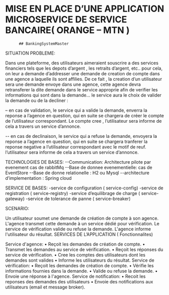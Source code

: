 
# MISE EN PLACE D’UNE APPLICATION MICROSERVICE DE SERVICE BANCAIRE( ORANGE – MTN )
          ## BankingSystemMaster

SITUATION PROBLEME:

Dans une plateforme, des utilisateurs aimeraient souscrire a des services financiers tels que les depots d’argent , les retraits d’argent, etc.. pour cela, on leur a demande d’addresser une demande de creation de compte dans une agence a laquelle ils sont affilies. De ce fait , la creation d’un utilisateur sera une demande envoye dans une agence, cette agence devra retransferer la dite demande dans le service approprie afin de verifier les informations qui sont dans la demande… le service aura le choix de valider la demande ou de la decliner :

– en cas de validation, le service qui  a valide la demande, enverra la reponse a l’agence en question, qui en suite se chargera de créer le compte de l’utilisateur correspondant. Le compte cree , l’utilisateur sera informe de cela a travers un service d’annonce.

-- en cas de declinaison, le service qui  a refuse la demande, envoyera la reponse a l’agence en question, qui en suite se chargera tranferer la reponse negative a l’utilisateur correspondant avec le motif de reuf. l’utilisateur sera informe de cela a travers un service d’annonce.

TECHNOLOGIES DE BASES:
--Communication:  Architecture pilote par evenement cas de rabbitMq 
--Base de donnee evenementielle: cas de  EventStore
--Base de donne relationelle : H2 ou Mysql
--architecture d’implementation : Spring cloud


SERVICE DE BASES:
-service de configuration ( service-config) 
-service de registration ( service-registry) 
-service d’equilibrage de charge ( service-gateway) 
-service de tolerance de panne ( service-breaker) 

SCENARIO:

Un utilisateur soumet une demande de création de compte à son agence. 
L'agence transmet cette demande à un service dédié pour vérification. 
Le service de vérification valide ou refuse la demande. 
L'agence informe l'utilisateur du résultat. 
SERVICES DE L’APPLICATION ( Fonctionnalites)

Service d'agence: 
    • Reçoit les demandes de création de compte. 
    • Transmet les demandes au service de vérification. 
    • Reçoit les réponses du service de vérification. 
    • Cree les comptes des utilisateurs dont les demandes sont valides
    • Informe les utilisateurs du résultat. 
 Service de vérification: 
    • Reçoit les demandes de création de compte. 
    • Vérifie les informations fournies dans la demande. 
    • Valide ou refuse la demande. 
    • Envoie une réponse à l'agence. 
 Service de notification: 
    • Recoit les reponses des demandes des utilisateurs
    • Envoie des notifications aux utilisateurs (email et message broker).


